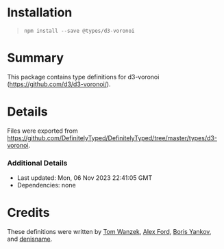# Installation
> `npm install --save @types/d3-voronoi`

# Summary
This package contains type definitions for d3-voronoi (https://github.com/d3/d3-voronoi/).

# Details
Files were exported from https://github.com/DefinitelyTyped/DefinitelyTyped/tree/master/types/d3-voronoi.

### Additional Details
 * Last updated: Mon, 06 Nov 2023 22:41:05 GMT
 * Dependencies: none

# Credits
These definitions were written by [Tom Wanzek](https://github.com/tomwanzek), [Alex Ford](https://github.com/gustavderdrache), [Boris Yankov](https://github.com/borisyankov), and [denisname](https://github.com/denisname).
